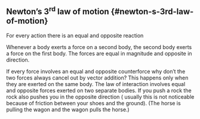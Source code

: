 ## Newton’s 3<sup>rd</sup> law of motion {#newton-s-3rd-law-of-motion}

For every action there is an equal and opposite reaction

Whenever a body exerts a force on a second body, the second body exerts a force on the first body. The forces are equal in magnitude and opposite in direction.

If every force involves an equal and opposite counterforce why don’t the two forces always cancel out by vector addition? This happens only when they are exerted on the same body. The law of interaction involves equal and opposite forces exerted on two separate bodies. If you push a rock the rock also pushes you in the opposite direction ( usually this is not noticeable because of friction between your shoes and the ground). (The horse is pulling the wagon and the wagon pulls the horse.)